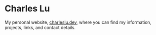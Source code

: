 # Charles Lu

My personal website, [charleslu.dev](https://charleslu.dev), where you can find my information, projects, links, and contact details.
